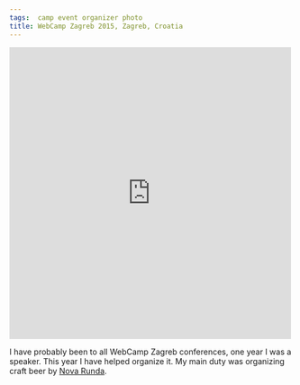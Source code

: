 ```yaml
---
tags:  camp event organizer photo
title: WebCamp Zagreb 2015, Zagreb, Croatia
---
```

<iframe src="https://www.facebook.com/plugins/post.php?href=https%3A%2F%2Fwww.facebook.com%2Fmedia%2Fset%2F%3Fset%3Da.10153736504617290.1073741834.735252289%26type%3D3&width=500" width="500" height="518" style="border:none;overflow:hidden" scrolling="no" frameborder="0" allowTransparency="true"></iframe>

I have probably been to all WebCamp Zagreb conferences, one year I was a speaker. This year I have helped organize it. My main duty was organizing craft beer by [Nova Runda](http://novarunda.com/).
